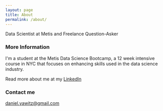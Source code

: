 ```yaml
---
layout: page
title: About
permalink: /about/
---
```


Data Scientist at Metis and Freelance Question-Asker

### More Information

I'm a student at the Metis Data Science Bootcamp, a 12 week intensive course in NYC that focuses on enhancing skills used in the data science industry.

Read more about me at my [LinkedIn](https://www.linkedin.com/in/daniel-yawitz-5b6a8a37)


### Contact me

[daniel.yawitz@gmail.com](mailto:daniel.yawitz@gmail.com)